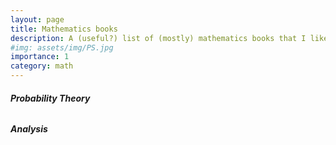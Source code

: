 ```yaml
---
layout: page
title: Mathematics books
description: A (useful?) list of (mostly) mathematics books that I like
#img: assets/img/PS.jpg
importance: 1
category: math
---
```


###### **Probability Theory**



###### **Analysis**